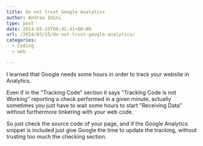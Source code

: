 ```yaml
---
title: Do not trust Google Analytics
author: Andrea Idini
type: post
date: 2014-03-15T08:41:41+00:00
url: /2014/03/15/do-not-trust-google-analytics/
categories:
  - Coding
  - web

---
```

I learned that Google needs some hours in order to track your website in Analytics.

Even if in the "Tracking Code" section it says "Tracking Code is not Working" reporting a check performed in a given minute, actually sometimes you just have to wait some hours to start "Receiving Data" without furthermore tinkering with your web code.

So just check the source code of your page, and if the Google Analytics snippet is included just give Google the time to update the tracking, without trusting too much the checking section.